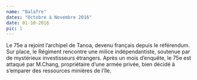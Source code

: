 ```yaml
---
name: "Balafre"
dates: "Octobre à Novembre 2016"
date: 01-10-2016
pic: 1
---
```

Le 75e a rejoint l’archipel de Tanoa, devenu français depuis le référendum. Sur place, le Régiment rencontre une milice indépendantiste, soutenue par de mystérieux investisseurs étrangers.
Après un mois d’enquête, le 75e est attaqué par M.Chang, propriétaire d’une armée privée, bien décidé à s’emparer des ressources minières de l’île.
